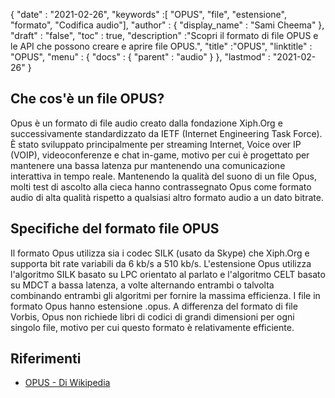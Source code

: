 {
  "date" : "2021-02-26",
  "keywords" :[ "OPUS", "file", "estensione", "formato", "Codifica audio"],
  "author" : {
    "display_name" : "Sami Cheema"
},
  "draft" : "false",
  "toc" : true,
  "description" :"Scopri il formato di file OPUS e le API che possono creare e aprire file OPUS.",
  "title" :"OPUS",
  "linktitle" : "OPUS",
  "menu" : {
    "docs" : {
      "parent" : "audio"
}
},
  "lastmod" : "2021-02-26"
}

## Che cos'è un file OPUS?

Opus è un formato di file audio creato dalla fondazione Xiph.Org e successivamente standardizzato da IETF (Internet Engineering Task Force). È stato sviluppato principalmente per streaming Internet, Voice over IP (VOIP), videoconferenze e chat in-game, motivo per cui è progettato per mantenere una bassa latenza pur mantenendo una comunicazione interattiva in tempo reale. Mantenendo la qualità del suono di un file Opus, molti test di ascolto alla cieca hanno contrassegnato Opus come formato audio di alta qualità rispetto a qualsiasi altro formato audio a un dato bitrate.

## Specifiche del formato file OPUS

Il formato Opus utilizza sia i codec SILK (usato da Skype) che Xiph.Org e supporta bit rate variabili da 6 kb/s a 510 kb/s. L'estensione Opus utilizza l'algoritmo SILK basato su LPC orientato al parlato e l'algoritmo CELT basato su MDCT a bassa latenza, a volte alternando entrambi o talvolta combinando entrambi gli algoritmi per fornire la massima efficienza. I file in formato Opus hanno estensione .opus. A differenza del formato di file Vorbis, Opus non richiede libri di codici di grandi dimensioni per ogni singolo file, motivo per cui questo formato è relativamente efficiente.

## Riferimenti ##

* [OPUS - Di Wikipedia](https://en.wikipedia.org/wiki/Opus_(audio_format))

